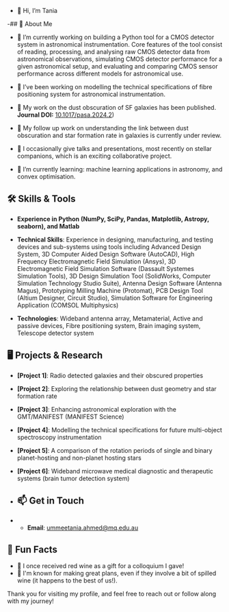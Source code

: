 - 👋 Hi, I’m Tania
  
-## 🚀 About Me
- 🔭 I’m currently working on building a Python tool for a CMOS detector system in astronomical instrumentation. Core features of the tool consist of reading, processing, and analysing raw CMOS detector data from astronomical observations, simulating CMOS detector performance for a given astronomical setup, and evaluating and comparing CMOS sensor performance across different models for astronomical use.
              
- 🔭 I’ve been working on modelling the technical specifications of fibre positioning system for astronomical instrumentation.
- 🔭 My work on the dust obscuration of SF galaxies has been published. **Journal DOI:** [10.1017/pasa.2024.2](https://doi.org/10.1017/pasa.2024.2))
- 🔭 My follow up work on understanding the link between dust obscuration and star formation rate in galaxies is currently under review.
- 🎤 I occasionally give talks and presentations, most recently on stellar companions, which is an exciting collaborative project.
- 🌱 I’m currently learning: machine learning applications in astronomy, and convex optimisation.

## 🛠️ Skills & Tools
- **Experience in Python (NumPy, SciPy, Pandas, Matplotlib, Astropy, seaborn), and Matlab**
- **Technical Skills**: Experience in designing, manufacturing, and testing devices and sub-systems using tools including Advanced Design System, 3D Computer Aided Design Software (AutoCAD), High Frequency Electromagnetic Field Simulation (Ansys), 3D Electromagnetic Field Simulation Software (Dassault Systemes Simulation Tools), 3D Design Simulation Tool (SolidWorks, Computer Simulation Technology Studio Suite), Antenna Design Software (Antenna Magus), Prototyping Milling Machine (Protomat), PCB Design Tool (Altium Designer, Circuit Studio), Simulation Software for Engineering Application (COMSOL Multiphysics)

- **Technologies**: Wideband antenna array, Metamaterial, Active and passive devices, Fibre positioning system, Brain imaging system, Telescope detector system

## 🖥️ Projects & Research
- **[Project 1]**: Radio detected galaxies and their obscured properties
- **[Project 2]**: Exploring the relationship between dust geometry and star formation rate
- **[Project 3]**: Enhancing astronomical exploration with the GMT/MANIFEST (MANIFEST Science)
- **[Project 4]**: Modelling the technical specifications for future multi-object spectroscopy instrumentation
- **[Project 5]**: A comparison of the rotation periods of single and binary planet-hosting and non-planet hosting stars
- **[Project 6]**: Wideband microwave medical diagnostic and therapeutic systems (brain tumor detection system)


- ## 📫 Get in Touch
- - **Email**: ummeetania.ahmed@mq.edu.au

## 🌟 Fun Facts
- 🥂 I once received red wine as a gift for a colloquium I gave!
- 🎉 I'm known for making great plans, even if they involve a bit of spilled wine (it happens to the best of us!).

Thank you for visiting my profile, and feel free to reach out or follow along with my journey!

<!---
cosmictan/cosmictan is a ✨ special ✨ repository because its `README.md` (this file) appears on your GitHub profile.
You can click the Preview link to take a look at your changes.
--->
